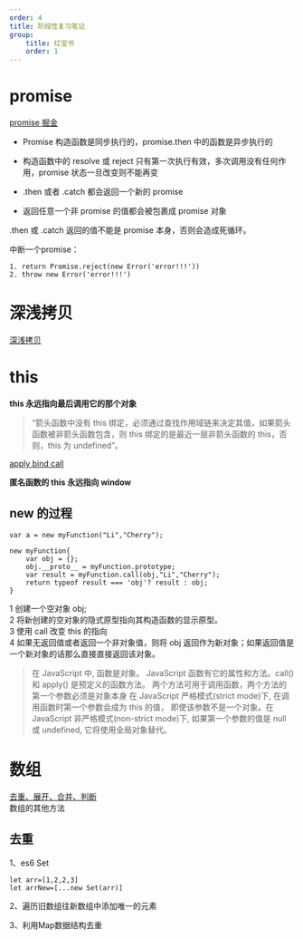```yaml
---
order: 4
title: 阶段性复习笔记
group:
    title: 红宝书
    order: 1
---
```

# promise

[promise 掘金](https://juejin.im/post/6844904160719011848#heading-37)  

* Promise 构造函数是同步执行的，promise.then 中的函数是异步执行的

* 构造函数中的 resolve 或 reject 只有第一次执行有效，多次调用没有任何作用，promise 状态一旦改变则不能再变

* .then 或者 .catch 都会返回一个新的 promise

* 返回任意一个非 promise 的值都会被包裹成 promise 对象

.then 或 .catch 返回的值不能是 promise 本身，否则会造成死循环。 

中断一个promise：
```
1. return Promise.reject(new Error('error!!!'))
2. throw new Error('error!!!')
```

# 深浅拷贝

[深浅拷贝](https://juejin.im/post/6844903493925371917)  

# this

**this 永远指向最后调用它的那个对象**

>“箭头函数中没有 this 绑定，必须通过查找作用域链来决定其值，如果箭头函数被非箭头函数包含，则 this 绑定的是最近一层非箭头函数的 this，否则，this 为 undefined”。

[apply bind call](https://juejin.im/post/6844903496253177863)  

**匿名函数的 this 永远指向 window**

## new 的过程
```
var a = new myFunction("Li","Cherry");

new myFunction{
    var obj = {};
    obj.__proto__ = myFunction.prototype;
    var result = myFunction.call(obj,"Li","Cherry");
    return typeof result === 'obj'? result : obj;
}
```
1 创建一个空对象 obj;  
2 将新创建的空对象的隐式原型指向其构造函数的显示原型。  
3 使用 call 改变 this 的指向  
4 如果无返回值或者返回一个非对象值，则将 obj 返回作为新对象；如果返回值是一个新对象的话那么直接直接返回该对象。  

>在 JavaScript 中, 函数是对象。
JavaScript 函数有它的属性和方法。call() 和 apply() 是预定义的函数方法。 两个方法可用于调用函数，两个方法的第一个参数必须是对象本身
在 JavaScript 严格模式(strict mode)下, 在调用函数时第一个参数会成为 this 的值， 即使该参数不是一个对象。在 JavaScript 非严格模式(non-strict mode)下, 如果第一个参数的值是 null 或 undefined, 它将使用全局对象替代。

# 数组
[去重、展开、合并、判断](https://juejin.im/post/6844904160719011848#heading-23)  
数组的其他方法

## 去重

1、es6 Set
```
let arr=[1,2,2,3]
let arrNew=[...new Set(arr)]
```

2、遍历旧数组往新数组中添加唯一的元素

3、利用Map数据结构去重